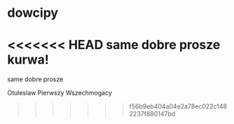 dowcipy
=======

<<<<<<< HEAD
same dobre prosze 
kurwa!
=======
same dobre prosze

Otuleslaw Pierwszy Wszechmogacy
>>>>>>> f56b9eb404a04e2a78ec022c1482237f880147bd
